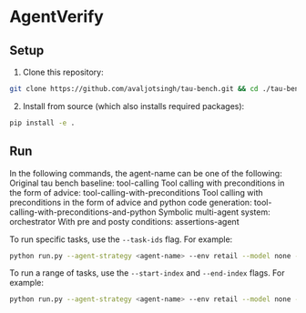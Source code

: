 # AgentVerify

## Setup

1. Clone this repository:

```bash
git clone https://github.com/avaljotsingh/tau-bench.git && cd ./tau-bench
```

2. Install from source (which also installs required packages):

```bash
pip install -e .
```


## Run

In the following commands, the agent-name can be one of the following:
Original tau bench baseline: tool-calling
Tool calling with preconditions in the form of advice: tool-calling-with-preconditions
Tool calling with preconditions in the form of advice and python code generation: tool-calling-with-preconditions-and-python
Symbolic multi-agent system: orchestrator
With pre and posty conditions: assertions-agent


To run specific tasks, use the `--task-ids` flag. For example:

```bash
python run.py --agent-strategy <agent-name> --env retail --model none --model-provider openai --user-model none --user-model-provider openai --user-strategy llm --max-concurrency 10 --task-ids 1
```

To run a range of tasks, use the `--start-index` and `--end-index` flags. For example:
 
 ```bash
python run.py --agent-strategy <agent-name> --env retail --model none --model-provider openai --user-model none --user-model-provider openai --user-strategy llm --max-concurrency 10 --start-index 10 --end-index 100
```

